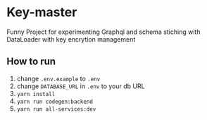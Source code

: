 # Key-master

Funny Project for experimenting Graphql and schema stiching with DataLoader with key encrytion management

## How to run

1. change `.env.example` to `.env`
2. change `DATABASE_URL` in `.env` to your db URL
3. `yarn install`
4. `yarn run codegen:backend`
5. `yarn run all-services:dev`
